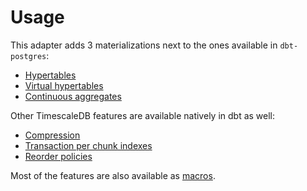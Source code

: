# Usage

This adapter adds 3 materializations next to the ones available in `dbt-postgres`:

* [Hypertables](hypertables.md)
* [Virtual hypertables](virtual-hypertables.md)
* [Continuous aggregates](continuous-aggregates.md)

Other TimescaleDB features are available natively in dbt as well:

* [Compression](compression.md)
* [Transaction per chunk indexes](indexes.md)
* [Reorder policies](reorder-policies.md)

Most of the features are also available as [macros](macros.md).
